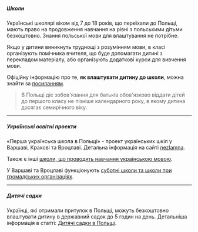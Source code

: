 
##### Школи

Українські школярі віком від 7 до 18 років, що переїхали до Польщі, мають право на продовження навчання на рівні з польськими дітьми безкоштовно. Знання польської мови для влаштування не потрібне.

Якщо у дитини виникнуть труднощі з розумінням мови, в класі організують помічника вчителя, що буде допомагати дитині з перекладом матеріалу, або організують додаткові курси для вивчення мови. 

Офіційну інформацію про те, **як влаштувати дитину до школи**, можна знайти за [посиланням](https://www.gov.pl/web/ua/Navchannya-v-Polshchi-zapyshit-svoyu-dytynu-do-shkoly).

> В Польщі діє зобов'язання для батьків обов'язково віддати дітей до першого класу не пізніше календарного року, в якому дитина досягає семирічного віку.

***

##### Українські освітні проекти

«Перша українська школа в Польщі» - проект українських шкіл у Варшаві, Кракові та Вроцлаві. Детальна інформація на сайті [nezlamna](https://nezlamna.org/uk/).

Також є інші [школи, що проводять навчання українською мовою](/article/a9d3cee7e0d71fdb5017d95dd).

У Варшаві та Вроцлаві функціонують [суботні школи та школи при громадських організаціях](/article/9d3cee7e0d71fdb5017d95dde).

***

##### Дитячі садки

Українці, які отримали притулок в Польщі, можуть безкоштовно влаштувати дитину в державний садок до 5 годин на день. Детальніша інформація в статті:
[Дитячі садки в Польщі](/article/1123754b21e7c0ca4884ae310).

